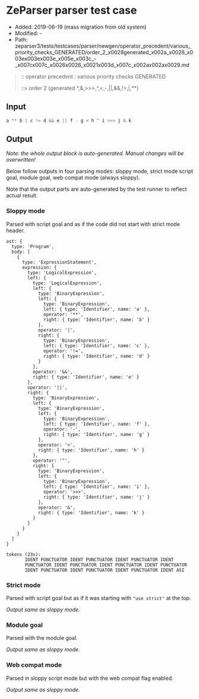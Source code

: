 # ZeParser parser test case

- Added: 2019-06-19 (mass migration from old system)
- Modified: -
- Path: zeparser3/tests/testcases/parser/newgen/operator_precedent/various_priority_checks_GENERATED/order_2_x0028generated_x002a_x0026_x003ex003ex003e_x005e_x003c_-_x007cx007c_x0026x0026_x0021x003d_x007c_x002ax002ax0029.md

> :: operator precedent : various priority checks GENERATED
>
> ::> order 2 (generated *,&,>>>,^,<,-,||,&&,!=,|,**)

## Input

`````js
a ** b | c != d && e || f - g < h ^ i >>> j & k
`````

## Output

_Note: the whole output block is auto-generated. Manual changes will be overwritten!_

Below follow outputs in four parsing modes: sloppy mode, strict mode script goal, module goal, web compat mode (always sloppy).

Note that the output parts are auto-generated by the test runner to reflect actual result.

### Sloppy mode

Parsed with script goal and as if the code did not start with strict mode header.

`````
ast: {
  type: 'Program',
  body: [
    {
      type: 'ExpressionStatement',
      expression: {
        type: 'LogicalExpression',
        left: {
          type: 'LogicalExpression',
          left: {
            type: 'BinaryExpression',
            left: {
              type: 'BinaryExpression',
              left: { type: 'Identifier', name: 'a' },
              operator: '**',
              right: { type: 'Identifier', name: 'b' }
            },
            operator: '|',
            right: {
              type: 'BinaryExpression',
              left: { type: 'Identifier', name: 'c' },
              operator: '!=',
              right: { type: 'Identifier', name: 'd' }
            }
          },
          operator: '&&',
          right: { type: 'Identifier', name: 'e' }
        },
        operator: '||',
        right: {
          type: 'BinaryExpression',
          left: {
            type: 'BinaryExpression',
            left: {
              type: 'BinaryExpression',
              left: { type: 'Identifier', name: 'f' },
              operator: '-',
              right: { type: 'Identifier', name: 'g' }
            },
            operator: '<',
            right: { type: 'Identifier', name: 'h' }
          },
          operator: '^',
          right: {
            type: 'BinaryExpression',
            left: {
              type: 'BinaryExpression',
              left: { type: 'Identifier', name: 'i' },
              operator: '>>>',
              right: { type: 'Identifier', name: 'j' }
            },
            operator: '&',
            right: { type: 'Identifier', name: 'k' }
          }
        }
      }
    }
  ]
}

tokens (23x):
       IDENT PUNCTUATOR IDENT PUNCTUATOR IDENT PUNCTUATOR IDENT
       PUNCTUATOR IDENT PUNCTUATOR IDENT PUNCTUATOR IDENT PUNCTUATOR
       IDENT PUNCTUATOR IDENT PUNCTUATOR IDENT PUNCTUATOR IDENT ASI
`````

### Strict mode

Parsed with script goal but as if it was starting with `"use strict"` at the top.

_Output same as sloppy mode._

### Module goal

Parsed with the module goal.

_Output same as sloppy mode._

### Web compat mode

Parsed in sloppy script mode but with the web compat flag enabled.

_Output same as sloppy mode._
